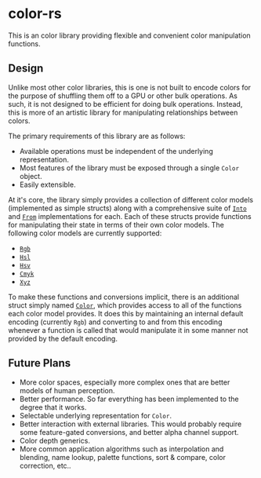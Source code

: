 
color-rs
========

This is an color library providing flexible and convenient color manipulation functions.


Design
------

Unlike most other color libraries, this is one is not built to encode colors for the purpose of shuffling them off to a GPU or other bulk operations. As such, it is not designed to be efficient for doing bulk operations. Instead, this is more of an artistic library for manipulating relationships between colors.

The primary requirements of this library are as follows:

+ Available operations must be independent of the underlying representation.
+ Most features of the library must be exposed through a single `Color` object.
+ Easily extensible.

At it's core, the library simply provides a collection of different color models (implemented as simple structs) along with a comprehensive suite of [`Into`](https://doc.rust-lang.org/std/convert/trait.Into.html) and [`From`](https://doc.rust-lang.org/std/convert/trait.From.html) implementations for each. Each of these structs provide functions for manipulating their state in terms of their own color models. The following color models are currently supported:

+ [`Rgb`](src/rgb.rs)
+ [`Hsl`](src/hsl.rs)
+ [`Hsv`](src/hsv.rs)
+ [`Cmyk`](src/cmyk.rs)
+ [`Xyz`](src/xyz.rs)

To make these functions and conversions implicit, there is an additional struct simply named [`Color`](), which provides access to all of the functions each color model provides. It does this by maintaining an internal default encoding (currently `Rgb`) and converting to and from this encoding whenever a function is called that would manipulate it in some manner not provided by the default encoding.

Future Plans
------------


+ More color spaces, especially more complex ones that are better models of human perception.
+ Better performance. So far everything has been implemented to the degree that it works.
+ Selectable underlying representation for `Color`.
+ Better interaction with external libraries. This would probably require some feature-gated conversions, and better alpha channel support.
+ Color depth generics.
+ More common application algorithms such as interpolation and blending, name lookup, palette functions, sort & compare, color correction, etc..